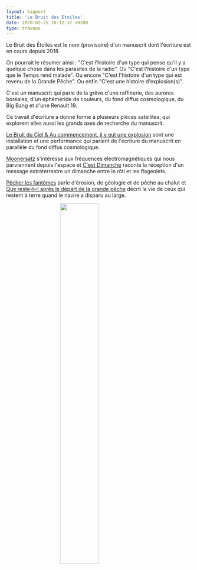 ```yaml
---
layout: bigpost
title: 'Le Bruit des Etoiles'
date: 2020-02-25 10:12:37 +0200
type: travaux
---
```

Le Bruit des Étoiles est le nom (provisoire) d'un manuscrit dont l'écriture est en cours depuis 2018.

On pourrait le résumer ainsi : "C'est l'histoire d'un type qui pense qu'il y a quelque chose dans les parasites de la radio". Ou "C'est l'histoire d'un type que le Temps rend malade". Ou encore "C'est l'histoire d'un type qui est revenu de la Grande Pêche". Ou enfin "C'est une histoire d'explosion(s)".

C'est un manuscrit qui parle de la grêve d'une raffinerie, des aurores boréales, d'un éphéméride de couleurs, du fond diffus cosmologique, du Big Bang et d'une Renault 19.

Ce travail d'écriture a donné forme à plusieurs pièces satellites, qui explorent elles aussi les grands axes de recherche du manuscrit.

[Le Bruit du Ciel & Au commencement, il y eut une explosion](/au-commencent-il-y-eut-une-explosion) sont une installation et une performance qui parlent de l'écriture du manuscrit en parallèle du fond diffus cosmologique.

[Moonersatz](/moonersatz/) s'intéresse aux fréquences électromagnétiques qui nous parviennent depuis l'espace et [C'est Dimanche](/whateverhappens/) raconte la réception d'un message extraterrestre un dimanche entre le rôti et les flageolets.

[Pêcher les fantômes](/pecher-les-fantomes/) parle d'érosion, de géologie et de pêche au chalut et [Que reste-t-il après le départ de la grande pêche](/whateverhappens) décrit la vie de ceux qui restent à terre quand le navire a disparu au large.

<figure><img class="photosintros" style="width:50%; margin-left:25%;" src="{{site.baseurl}}/imgs/lbde01.gif" /></figure>
